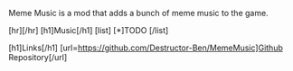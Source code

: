 Meme Music is a mod that adds a bunch of meme music to the game.

[hr][/hr]
[h1]Music[/h1]
[list]
  [*]TODO
[/list]

[h1]Links[/h1]
[url=https://github.com/Destructor-Ben/MemeMusic]Github Repository[/url]
